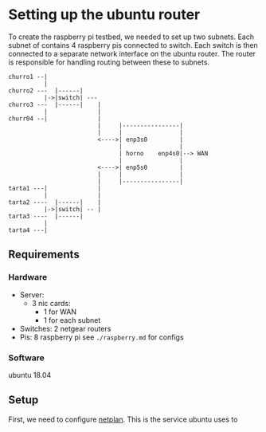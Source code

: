 # Setting up the ubuntu router

To create the raspberry pi testbed, we needed to set up two subnets. Each subnet of contains 4 raspberry pis connected to switch. Each switch is then connected to a separate network interface on the ubuntu router. The router is responsible for handling routing between these to subnets. 

```
churro1 --| 
          |                         
churro2 ---  |------|                         
          |->|switch| ---                         
churro3 ---  |------|    |                         
          |              |                         
churr04 --|              |                         
                         |     |----------------|                         
                         |     |                |                         
                         <---->| enp3s0         |                         
                               |                |                         
                               | horno    enp4s0|--> WAN
                               |                |                         
                         <---->| enp5s0         |                         
                         |     |                |                         
                         |     |----------------|                         
tarta1 ---|              |                             
          |              |                           
tarta2 ----  |------|    |                                  
          |->|switch| -- |                                   
tarta3 ----  |------|                                   
          |                         
tarta4 ---|                                         

```
## Requirements

### Hardware

- Server:
    - 3 nic cards: 
        - 1 for WAN
        - 1 for each subnet
- Switches: 2 netgear routers
- Pis: 8 raspberry pi 
    see `./raspberry.md` for configs

### Software

ubuntu 18.04

## Setup

First, we need to configure [netplan](https://netplan.io). This is the service ubuntu uses to 